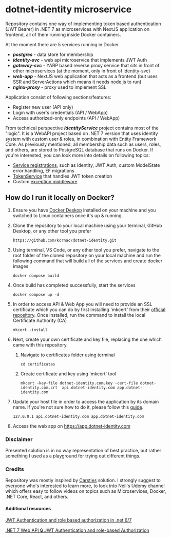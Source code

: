 # dotnet-identity microservice

Repository contains one way of implementing token based authentication (JWT Bearer) in .NET 7 as microservices with NextJS application on frontend, all of them running inside Docker containers.

At the moment there are 5 services running in Docker

- _**postgres**_ - data store for membership
- _**identity-svc**_ - web api microservice that implements JWT Auth
- _**gateway-svc**_ - YARP based reverse proxy service that sits in front of other microservices (at the moment, only in front of identity-svc)
- _**web-app**_ - NextJS web application that acts as a frontend (but uses SSR and ServerActions which means it needs node.js to run)
- _**nginx-proxy**_ - proxy used to implement SSL

Application consist of following sections/features:

- Register new user (API only)
- Login with user's credentials (API / WebApp)
- Access authorized-only endpoints (API / WebApp)

From technical perspective _**IdentityService**_ project contains most of the "logic". It is a WebAPI project based on .NET 7 version that uses identity system with custom user & roles, in combination with Entity Framework Core. As previously mentioned, all membership data such as users, roles, and others, are stored to PostgreSQL database that runs on Docker. If you're interested, you can look more into details on following topics:

- [Service registrations](https://github.com/kcrnac/dotnet-identity/blob/main/src/IdentityService/Extensions/ServiceExtensions.cs), such as Identity, JWT Auth, custom ModelState error handling, EF migrations
- [TokenService](https://github.com/kcrnac/dotnet-identity/blob/main/src/IdentityService/Infrastructure/Services/TokenService.cs) that handles JWT token creation
- Custom [exception middleware](https://github.com/kcrnac/dotnet-identity/blob/main/src/IdentityService/Middleware/ExceptionMiddleware.cs)

## How do I run it locally on Docker?

1. Ensure you have [Docker Deskop](https://docs.docker.com/desktop/) installed on your machine and you switched to Linux containers once it's up & running.
2. Clone the repository to your local machine using your terminal, GitHub Desktop, or any other tool you prefer
   ```
   https://github.com/kcrnac/dotnet-identity.git
   ```
3. Using terminal, VS Code, or any other tool you prefer, navigate to the root folder of the cloned repository on your local machine and run the following command that will build all of the services and create docker images
   ```
   docker compose build
   ```
4. Once build has completed successfully, start the services
   ```
   docker compose up -d
   ```
5. In order to access API & Web App you will need to provide an SSL certificate which you can do by first installing 'mkcert' from their [official repository](https://github.com/FiloSottile/mkcert). Once installed, run the command to install the local Certificate Authority (CA)
   ```
   mkcert -install
   ```
6. Next, create your own certificate and key file, replacing the one which came with this repository.

   1. Navigate to certificates folder using terminal

      ```
      cd certificates
      ```

   2. Create certificate and key using 'mkcert' tool

      ```
      mkcert -key-file dotnet-identity.com.key -cert-file dotnet-identity.com.crt  api.dotnet-identity.com app.dotnet-identity.com
      ```

7. Update your host file in order to access the application by its domain name. If you're not sure how to do it, please follow this [guide](https://docs.rackspace.com/docs/modify-your-hosts-file).
   ```
   127.0.0.1 api.dotnet-identity.com app.dotnet-identity.com
   ```
8. Access the web app on https://app.dotnet-identity.com

### Disclaimer

Presented solution is in no way representation of best practice, but rather something I used as a playground for trying out different things.

### Credits

Repository was mostly inspired by [Carsties](https://github.com/TryCatchLearn/Carsties/tree/main) solution. I strongly suggest to everyone who's interested to learn more, to look into Neil's Udemy channel which offers easy to follow videos on topics such as Microservices, Docker, .NET Core, React, and others.

#### Additional resources

[JWT Authentication and role based authorization in .net 6/7](https://ravindradevrani.medium.com/net-7-jwt-authentication-and-role-based-authorization-5e5e56979b67)

[.NET 7 Web API 🔒 JWT Authentication and role-based Authorization](https://shahedbd.medium.com/net-7-web-api-jwt-authentication-and-role-based-authorization-f2ff81f69cd4)
